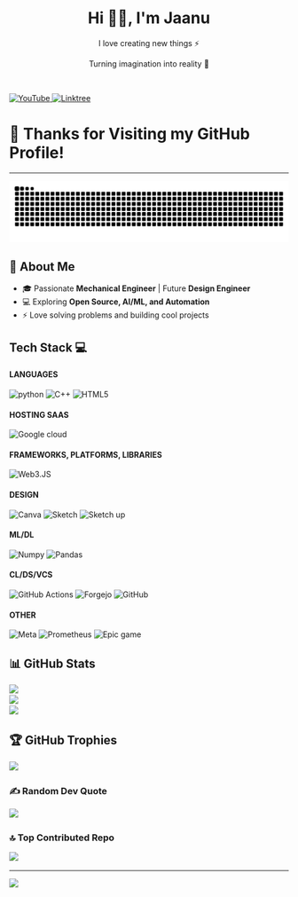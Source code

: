<h1 align="center"> Hi 👋🏻, I'm Jaanu </br> 
</h1>
<p align="center">I love creating new things ⚡</p>
<p align="center">Turning imagination into reality 🚀</p>
<a href="https://buymeacoffee.com/januahirwa6" target="_blank"><img alt="" src="https://img.shields.io/badge/Donate-ffdd00?style=for-the-badge&logo=buy-me-a-coffee&logoColor=black" style="vertical-align:center" /></a>
 <a href="https://x.com/JanuAhirwar?t=puzBJ5B-TjN1zD_gl9KAnw&s=09" target="_blank"><img alt="" src="https://img.shields.io/badge/Twitter-000?logo=X&logoColor=ffffff&style=for-the-badge" style="vertical-align:center" /></a>
<a href="https://www.linkedin.com/in/janu-ahirwar-562bb6277?utm_source=share&utm_campaign=share_via&utm_content=profile&utm_medium=android_app" target="_blank"><img alt="" src="https://img.shields.io/badge/LinkedIn-000?logo=linkedin&logoColor=0A66C2&style=for-the-badge" style="vertical-align:center" /></a>
<a href="https://www.instagram.com/ft.shiva_111" target="_blank"><img alt="" src="https://img.shields.io/badge/Instagram-000?style=for-the-badge&logo=Instagram&logoColor=E4405F" style="vertical-align:center" /></a></p>
<a href="https://www.youtube.com/@Jaanu.x_lyricss" target="_blank">
  <img alt="YouTube" src="https://img.shields.io/badge/YouTube-000?style=for-the-badge&logo=YouTube&logoColor=FF0000" style="vertical-align:center" />
</a>


<a href="https://linktr.ee/ft.jaanu_111" target="_blank">
  <img alt="Linktree" src="https://img.shields.io/badge/Linktree-000?style=for-the-badge&logo=linktree&logoColor=43E55E" style="vertical-align:center" />
</a>

# 👋 Thanks for Visiting my GitHub Profile!

---

<p align="center">
  <img src="https://github.com/VishwaGauravIn/VishwaGauravIn/blob/output/github-contribution-grid-snake-dark.svg" alt="snake animation">
</p>

## 🚀 About Me  
- 🎓 Passionate **Mechanical Engineer** | Future **Design Engineer**  
- 💻 Exploring **Open Source, AI/ML, and Automation**  
- ⚡ Love solving problems and building cool projects  

## Tech Stack 💻
#### LANGUAGES 
![python](https://img.shields.io/badge/-python-000?style=for-the-badge&logo=python)
![C++](https://img.shields.io/badge/-c++-000?style=for-the-badge&logo=c++&logoColor=white)
![HTML5](https://img.shields.io/badge/-HTML5-000?style=for-the-badge&logoHTML5&logoColor=white)

#### HOSTING SAAS 
![Google cloud](https://img.shields.io/badge/-googlecloud-000?style=for-the-badge&logo=next.js)

#### FRAMEWORKS, PLATFORMS, LIBRARIES 
![Web3.JS](https://img.shields.io/badge/-Web3.JS-000?style=for-the-badge&logo=Web3.JS)

#### DESIGN 
![Canva](https://img.shields.io/badge/-Canva-000?style=for-the-badge&logo=canva)
![Sketch](https://img.shields.io/badge/-sketck-000?style=for-the-badge&logo=sketch&logoColor=white)
![Sketch up](https://img.shields.io/badge/-Sketchup-000?style=for-the-badge&logo=Sketchup&logoColor=white)

#### ML/DL
![Numpy](https://img.shields.io/badge/-numpy-000?style=for-the-badge&logo=numpy)
![Pandas](https://img.shields.io/badge/-pandas-000?style=for-the-badge&logo=pandas)

#### CL/DS/VCS 
![GitHub Actions](https://img.shields.io/badge/-github%20actions-000?style=for-the-badge&logo=githubactions&logoColor=pink)
![Forgejo](https://img.shields.io/badge/-Forgejo-000?style=for-the-badge&logo=Forgejo)
![GitHub](https://img.shields.io/badge/-Github-000?style=for-the-badge&logo=GitHub)

#### OTHER
![Meta](https://img.shields.io/badge/-meta-000?style=for-the-badge&logo=meta)
![Prometheus](https://img.shields.io/badge/-Prometheus]-000?style=for-the-badge&logo=Prometheus])
![Epic game](https://img.shields.io/badge/-epicgame-000?style=for-the-badge&logo=Epicgame)

## 📊 GitHub Stats  
![](https://github-readme-stats.vercel.app/api?username=janu200512&theme=github_dark&hide_border=false&include_all_commits=true&count_private=true)<br/>
![](https://nirzak-streak-stats.vercel.app/?user=janu200512&theme=github_dark&hide_border=false)<br/>
![](https://github-readme-stats.vercel.app/api/top-langs/?username=janu200512&theme=github_dark&hide_border=false&include_all_commits=true&count_private=true&layout=compact)

## 🏆 GitHub Trophies
![](https://github-profile-trophy.vercel.app/?username=janu200512&theme=github_dark&no-frame=false&no-bg=true&margin-w=4)

### ✍️ Random Dev Quote
![](https://quotes-github-readme.vercel.app/api?type=horizontal&theme=dark)

### 🔝 Top Contributed Repo
![](https://github-contributor-stats.vercel.app/api?username=janu200512&limit=5&theme=github_dark&combine_all_yearly_contributions=true)

---
[![](https://visitcount.itsvg.in/api?id=janu200512&icon=0&color=0)](https://visitcount.itsvg.in)

<!-- Proudly created with GPRM ( https://gprm.itsvg.in ) -->


